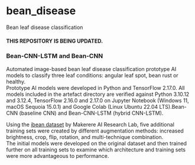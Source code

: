 # bean_disease
Bean leaf disease classification 

#### THIS REPOSITORY IS BEING UPDATED.

### Bean-CNN-LSTM and Bean-CNN

Automated image-based bean leaf disease classification prototype AI models to classify three leaf conditions: angular leaf spot, bean rust or healthy.<br/>
Prototype AI models were developed in Python and TensorFlow 2.17.0. All models included in the artefact directory are verified against Python 3.10.12 and 3.12.4, TensorFlow 2.16.0 and 2.17.0 on Jupyter Notebook (Windows 11, macOS Sequoia 15.0.1) and Google Colab (Linux Ubuntu 22.04 LTS).Bean-CNN (baseline CNN) and Bean-CNN-LSTM (hybrid CNN-LSTM).<br/>


Using the [ibean dataset](https://github.com/AI-Lab-Makerere/ibean/) by Makerere AI Research Lab, five additional training sets were created by different augmentation methods: increased brightness, crop, flip, rotation, and multi-technique combination.<br/> 
The initial models were developed on the original dataset and then trained further on all training sets to examine which architecture and training sets were more advantageous to performance.

<br/>
